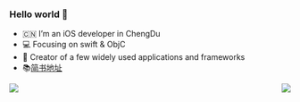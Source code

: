 ### Hello world 👋

- 🇨🇳 I’m an iOS developer in ChengDu 
- 💻 Focusing on swift & ObjC
- 🔨 Creator of a few widely used applications and frameworks
- 📚[简书地址](https://www.jianshu.com/u/38be58d9f5ac)


<img align="right" src="https://github-readme-stats.vercel.app/api/top-langs/?username=yanmingLiu&hide=ruby,CSS,javascript,C"/>
<img align="left" src="https://github-readme-stats.vercel.app/api?username=yanmingLiu&show_icons=true&icon_color=0366d6&text_color=718096&bg_color=ffffff&hide_title=true"/>

<!--
**yanmingLiu/yanmingLiu** is a ✨ _special_ ✨ repository because its `README.md` (this file) appears on your GitHub profile.

Here are some ideas to get you started:

- 🔭 I’m currently working on ...
- 🌱 I’m currently learning ...
- 👯 I’m looking to collaborate on ...
- 🤔 I’m looking for help with ...
- 💬 Ask me about ...
- 📫 How to reach me: ...
- 😄 Pronouns: ...
- ⚡ Fun fact: ...
-->
